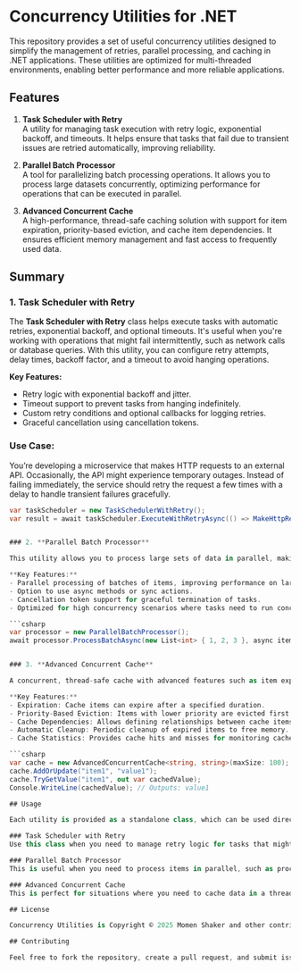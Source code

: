 ﻿# Concurrency Utilities for .NET

This repository provides a set of useful concurrency utilities designed to simplify the management of retries, parallel processing, and caching in .NET applications. These utilities are optimized for multi-threaded environments, enabling better performance and more reliable applications.

## Features

1. **Task Scheduler with Retry**  
   A utility for managing task execution with retry logic, exponential backoff, and timeouts. It helps ensure that tasks that fail due to transient issues are retried automatically, improving reliability.

2. **Parallel Batch Processor**  
   A tool for parallelizing batch processing operations. It allows you to process large datasets concurrently, optimizing performance for operations that can be executed in parallel.

3. **Advanced Concurrent Cache**  
   A high-performance, thread-safe caching solution with support for item expiration, priority-based eviction, and cache item dependencies. It ensures efficient memory management and fast access to frequently used data.

## Summary

### 1. **Task Scheduler with Retry**

The **Task Scheduler with Retry** class helps execute tasks with automatic retries, exponential backoff, and optional timeouts. It's useful when you're working with operations that might fail intermittently, such as network calls or database queries. With this utility, you can configure retry attempts, delay times, backoff factor, and a timeout to avoid hanging operations.

**Key Features:**
- Retry logic with exponential backoff and jitter.
- Timeout support to prevent tasks from hanging indefinitely.
- Custom retry conditions and optional callbacks for logging retries.
- Graceful cancellation using cancellation tokens.

### Use Case:  
You’re developing a microservice that makes HTTP requests to an external API. Occasionally, the API might experience temporary outages. Instead of failing immediately, the service should retry the request a few times with a delay to handle transient failures gracefully.

```csharp
var taskScheduler = new TaskSchedulerWithRetry();
var result = await taskScheduler.ExecuteWithRetryAsync(() => MakeHttpRequest(), maxRetryAttempts: 5, delayBetweenRetries: TimeSpan.FromSeconds(2));


### 2. **Parallel Batch Processor**

This utility allows you to process large sets of data in parallel, making it ideal for batch processing scenarios. It supports both async and sync operations.

**Key Features:**
- Parallel processing of batches of items, improving performance on large datasets.
- Option to use async methods or sync actions.
- Cancellation token support for graceful termination of tasks.
- Optimized for high concurrency scenarios where tasks need to run concurrently.

```csharp
var processor = new ParallelBatchProcessor();
await processor.ProcessBatchAsync(new List<int> { 1, 2, 3 }, async item => await ProcessItemAsync(item));


### 3. **Advanced Concurrent Cache**

A concurrent, thread-safe cache with advanced features such as item expiration, priority-based eviction, and cache item dependencies. This cache is designed to be highly performant in multi-threaded scenarios.

**Key Features:**
- Expiration: Cache items can expire after a specified duration.
- Priority-Based Eviction: Items with lower priority are evicted first when the cache exceeds its size limit.
- Cache Dependencies: Allows defining relationships between cache items, ensuring that removing a parent item also removes dependent items.
- Automatic Cleanup: Periodic cleanup of expired items to free memory.
- Cache Statistics: Provides cache hits and misses for monitoring cache usage.

```csharp
var cache = new AdvancedConcurrentCache<string, string>(maxSize: 100);
cache.AddOrUpdate("item1", "value1");
cache.TryGetValue("item1", out var cachedValue);
Console.WriteLine(cachedValue); // Outputs: value1

## Usage

Each utility is provided as a standalone class, which can be used directly within your application. Please refer to the Example Usage sections for each utility.

### Task Scheduler with Retry
Use this class when you need to manage retry logic for tasks that might fail and require retries, with exponential backoff for better handling of transient failures.

### Parallel Batch Processor
This is useful when you need to process items in parallel, such as processing large batches of data, handling large-scale background tasks, or executing time-consuming operations concurrently.

### Advanced Concurrent Cache
This is perfect for situations where you need to cache data in a thread-safe manner, handle data expiration, control memory usage with eviction policies, and define dependencies between cached items.

## License

Concurrency Utilities is Copyright © 2025 Momen Shaker and other contributors under the MIT license.

## Contributing

Feel free to fork the repository, create a pull request, and submit issues for any bugs or enhancements. Contributions are welcome!

